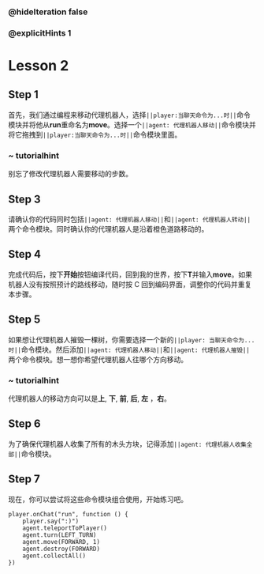 ### @hideIteration false 
### @explicitHints 1


# Lesson 2

## Step 1
首先，我们通过编程来移动代理机器人，选择``||player:当聊天命令为...时||``命令模块并将他从**run**重命名为**move**。选择一个``||agent: 代理机器人移动||``命令模块并将它拖拽到``||player:当聊天命令为...时||``命令模块里面。

### ~ tutorialhint
别忘了修改代理机器人需要移动的步数。

## Step 3
请确认你的代码同时包括``||agent: 代理机器人移动||``和``||agent: 代理机器人转动||``两个命令模块。同时确认你的代理机器人是沿着橙色道路移动的。

## Step 4
完成代码后，按下**开始**按钮编译代码，回到我的世界，按下**T**并输入**move**。如果机器人没有按照预计的路线移动，随时按 C 回到编码界面，调整你的代码并重复本步骤。

## Step 5
如果想让代理机器人摧毁一棵树，你需要选择一个新的``||player: 当聊天命令为...时||``命令模块。然后添加``||agent: 代理机器人移动||``和``||agent: 代理机器人摧毁||``两个命令模块。想一想你希望代理机器人往哪个方向移动。

### ~ tutorialhint
代理机器人的移动方向可以是**上**, **下**, **前**, **后**, **左** ，**右**。

## Step 6 
为了确保代理机器人收集了所有的木头方块，记得添加``||agent: 代理机器人收集全部||``命令模块。

## Step 7 
现在，你可以尝试将这些命令模块组合使用，开始练习吧。

```ghost
player.onChat("run", function () {
    player.say(":)")
    agent.teleportToPlayer()
    agent.turn(LEFT_TURN)
    agent.move(FORWARD, 1)
    agent.destroy(FORWARD)
    agent.collectAll()
})
``` 

